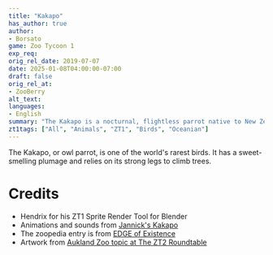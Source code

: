 ```yaml
---
title: "Kakapo"
has_author: true
author: 
- Borsato
game: Zoo Tycoon 1
exp_req:
orig_rel_date: 2019-07-07
date: 2025-01-08T04:00:00-07:00
draft: false
orig_rel_at: 
- ZooBerry
alt_text: 
languages:
- English
summary: "The Kakapo is a nocturnal, flightless parrot native to New Zealand, known for its sweet scent and booming calls."
zt1tags: ["All", "Animals", "ZT1", "Birds", "Oceanian"]
---
```


The Kakapo, or owl parrot, is one of the world's rarest birds. It has a sweet-smelling plumage and relies on its strong legs to climb trees.

# Credits

- Hendrix for his ZT1 Sprite Render Tool for Blender  
- Animations and sounds from [Jannick's Kakapo](https://zt2downloadlibrary.fandom.com/wiki/Kakapo_(Jannick))  
- The zoopedia entry is from [EDGE of Existence](http://www.edgeofexistence.org/species/kakapo/)  
- Artwork from [Aukland Zoo topic at The ZT2 Roundtable](https://thezt2roundtable.com/aukland-zoo-yafi-t10192.html)
